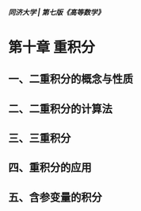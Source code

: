 ##### 同济大学 | 第七版《高等数学》
# 第十章 重积分

## 一、二重积分的概念与性质

## 二、二重积分的计算法

## 三、三重积分

## 四、重积分的应用

## 五、含参变量的积分